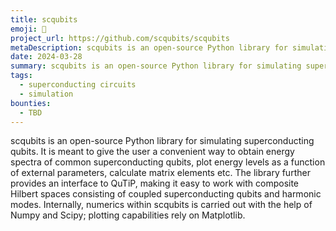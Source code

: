 ```yaml
---
title: scqubits
emoji: 📡
project_url: https://github.com/scqubits/scqubits
metaDescription: scqubits is an open-source Python library for simulating superconducting qubits
date: 2024-03-28
summary: scqubits is an open-source Python library for simulating superconducting qubits
tags:
  - superconducting circuits
  - simulation
bounties:
  - TBD
---
```


scqubits is an open-source Python library for simulating superconducting qubits. It is meant to give the user a convenient way to obtain energy spectra of common superconducting qubits, plot energy levels as a function of external parameters, calculate matrix elements etc. The library further provides an interface to QuTiP, making it easy to work with composite Hilbert spaces consisting of coupled superconducting qubits and harmonic modes. Internally, numerics within scqubits is carried out with the help of Numpy and Scipy; plotting capabilities rely on Matplotlib.
